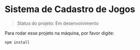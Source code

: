 <h1>Sistema de Cadastro de Jogos </h1>

>Status do projeto: Em desenvolvimento

Para rodar esse projeto na máquina, por favor digite:

```
npm install

```
